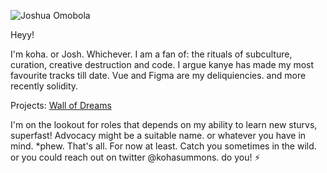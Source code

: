 <!-- ![Frame 5](https://user-images.githubusercontent.com/66284362/169669963-74ba97c8-0387-418f-9439-46948e9ee209.svg) -->

<!-- ## Hello  traveller! I'm Koha -->
![Joshua Omobola](https://user-images.githubusercontent.com/66284362/169669981-448d4f9b-aa09-472a-bc04-19b213fda58a.png)
<!-- 
## Hi! I'm koha. 

I am a product designer, software engineer and blockchain sorcerer

Two things I am crazily in love with - computational art and opensource.


- 🌍 I stay up all night fiddling with figma to make products usable, accessible and bangin'
- :fire: I'm obsessed about generative arts
- 🌱 Learning more and studying about Ethereum, XR, web3, Open Source.
- 💬 Ping me about Product Design, vue, Open source, web3, Technical Writing.
- 📫 Reach me: [E-mail](mailto:omobolathejoshua@gmail.com)

### Blogs
- [Koha's Orbitium](https://koha.hashnode.dev)
- Dev.to
- Medium

Currently seeking out my next oppourtunity, If you want to have a discuss, say hi sometimes -->





Heyy! 

I'm koha. or Josh. Whichever. I am a fan of: the rituals of subculture, curation, creative destruction and code.
I argue kanye has made my most favourite tracks till date. Vue and Figma are my deliquiencies. and more recently solidity.

Projects: [Wall of Dreams](wallofdreams.netlify.com)
<br/>

I'm on the lookout for roles that depends on my ability to learn new sturvs, superfast! Advocacy might be a suitable name. or whatever you have in mind. 
*phew. That's all. For now at least. Catch you sometimes in the wild. or you could reach out on twitter @kohasummons. do you! :zap:






<!--  
#### 🚧 Construction currently ongoing -->
